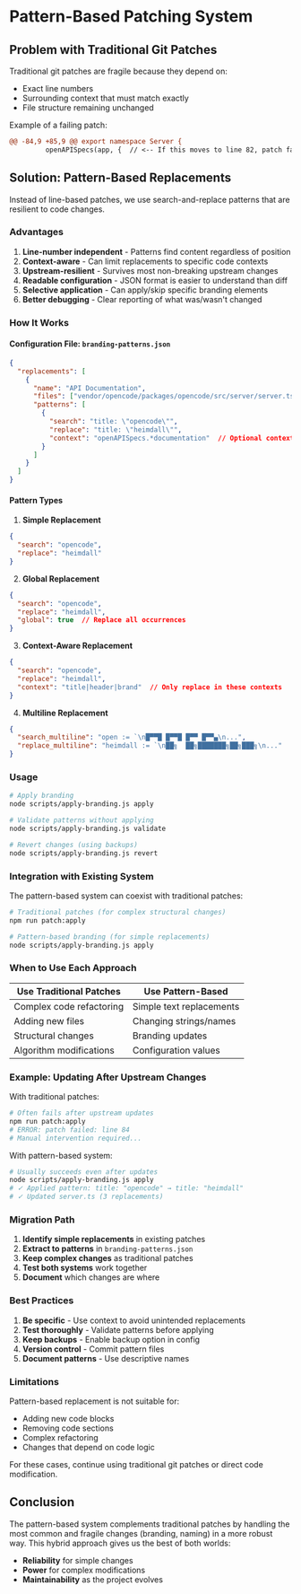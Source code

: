 # Pattern-Based Patching System

## Problem with Traditional Git Patches

Traditional git patches are fragile because they depend on:
- Exact line numbers
- Surrounding context that must match exactly
- File structure remaining unchanged

Example of a failing patch:
```diff
@@ -84,9 +85,9 @@ export namespace Server {
         openAPISpecs(app, {  // <-- If this moves to line 82, patch fails!
```

## Solution: Pattern-Based Replacements

Instead of line-based patches, we use search-and-replace patterns that are resilient to code changes.

### Advantages

1. **Line-number independent** - Patterns find content regardless of position
2. **Context-aware** - Can limit replacements to specific code contexts
3. **Upstream-resilient** - Survives most non-breaking upstream changes
4. **Readable configuration** - JSON format is easier to understand than diff
5. **Selective application** - Can apply/skip specific branding elements
6. **Better debugging** - Clear reporting of what was/wasn't changed

### How It Works

#### Configuration File: `branding-patterns.json`

```json
{
  "replacements": [
    {
      "name": "API Documentation",
      "files": ["vendor/opencode/packages/opencode/src/server/server.ts"],
      "patterns": [
        {
          "search": "title: \"opencode\"",
          "replace": "title: \"heimdall\"",
          "context": "openAPISpecs.*documentation"  // Optional context
        }
      ]
    }
  ]
}
```

#### Pattern Types

1. **Simple Replacement**
```json
{
  "search": "opencode",
  "replace": "heimdall"
}
```

2. **Global Replacement**
```json
{
  "search": "opencode",
  "replace": "heimdall",
  "global": true  // Replace all occurrences
}
```

3. **Context-Aware Replacement**
```json
{
  "search": "opencode",
  "replace": "heimdall",
  "context": "title|header|brand"  // Only replace in these contexts
}
```

4. **Multiline Replacement**
```json
{
  "search_multiline": "open := `\n█▀▀█ █▀▀█ █▀▀ █▀▀▄\n...",
  "replace_multiline": "heimdall := `\n██╗  ██╗███████╗██╗███╗\n..."
}
```

### Usage

```bash
# Apply branding
node scripts/apply-branding.js apply

# Validate patterns without applying
node scripts/apply-branding.js validate

# Revert changes (using backups)
node scripts/apply-branding.js revert
```

### Integration with Existing System

The pattern-based system can coexist with traditional patches:

```bash
# Traditional patches (for complex structural changes)
npm run patch:apply

# Pattern-based branding (for simple replacements)
node scripts/apply-branding.js apply
```

### When to Use Each Approach

| Use Traditional Patches | Use Pattern-Based |
|------------------------|-------------------|
| Complex code refactoring | Simple text replacements |
| Adding new files | Changing strings/names |
| Structural changes | Branding updates |
| Algorithm modifications | Configuration values |

### Example: Updating After Upstream Changes

With traditional patches:
```bash
# Often fails after upstream updates
npm run patch:apply
# ERROR: patch failed: line 84
# Manual intervention required...
```

With pattern-based system:
```bash
# Usually succeeds even after updates
node scripts/apply-branding.js apply
# ✓ Applied pattern: title: "opencode" → title: "heimdall"
# ✓ Updated server.ts (3 replacements)
```

### Migration Path

1. **Identify simple replacements** in existing patches
2. **Extract to patterns** in `branding-patterns.json`
3. **Keep complex changes** as traditional patches
4. **Test both systems** work together
5. **Document** which changes are where

### Best Practices

1. **Be specific** - Use context to avoid unintended replacements
2. **Test thoroughly** - Validate patterns before applying
3. **Keep backups** - Enable backup option in config
4. **Version control** - Commit pattern files
5. **Document patterns** - Use descriptive names

### Limitations

Pattern-based replacement is not suitable for:
- Adding new code blocks
- Removing code sections
- Complex refactoring
- Changes that depend on code logic

For these cases, continue using traditional git patches or direct code modification.

## Conclusion

The pattern-based system complements traditional patches by handling the most common and fragile changes (branding, naming) in a more robust way. This hybrid approach gives us the best of both worlds:
- **Reliability** for simple changes
- **Power** for complex modifications
- **Maintainability** as the project evolves